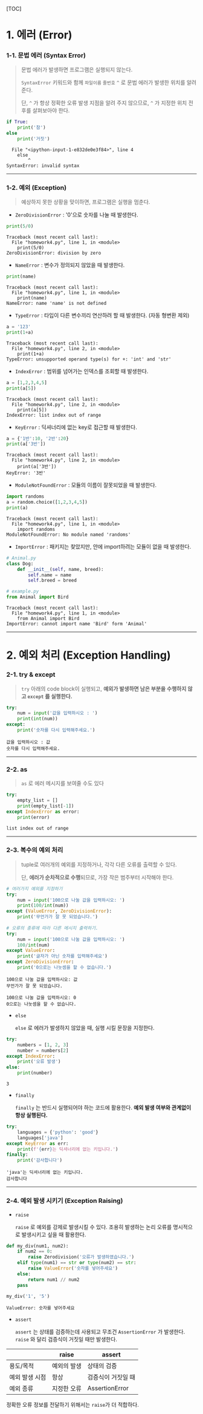 [TOC]

# 1. 에러 (Error)



### 1-1. 문법 에러 (Syntax Error)

> 문법 에러가 발생하면 프로그램은 실행되지 않는다.
>
> `SyntaxError`  키워드와 함께 `파일이름` `줄번호`  `^`  로 문법 에러가 발생한 위치를 알려준다.
>
> 단, `^` 가 항상 정확한 오류 발생 지점을 알려 주지 않으므로, `^` 가 지정한 위치 전후를 살펴보아야 한다.

```python
if True:
    print('참')
else
    print('거짓')
```

```
  File "<ipython-input-1-e832de0e3f84>", line 4
    else
        ^
SyntaxError: invalid syntax
```



---



### 1-2. 예외 (Exception)

> 예상하지 못한 상황을 맞이하면, 프로그램은 실행을 멈춘다.

- `ZeroDivisionError` : '0'으로 숫자를 나눌 때 발생한다.

```python
print(5/0)
```

```
Traceback (most recent call last):
  File "homework4.py", line 1, in <module>
    print(5/0)
ZeroDivisionError: division by zero
```



- `NameError` : 변수가 정의되지 않았을 때 발생한다. 

```python
print(name)
```

```
Traceback (most recent call last):
  File "homework4.py", line 1, in <module>
    print(name)
NameError: name 'name' is not defined
```



- `TypeError` : 타입이 다른 변수끼리 연산하려 할 때 발생한다. (자동 형변환 제외)

```python
a = '123'
print(1+a)
```

```
Traceback (most recent call last):
  File "homework4.py", line 2, in <module>
    print(1+a)
TypeError: unsupported operand type(s) for +: 'int' and 'str'
```



- `IndexError` : 범위를 넘어가는 인덱스를 조회할 때 발생한다.

```python
a = [1,2,3,4,5]
print(a[5])
```

```
Traceback (most recent call last):
  File "homework4.py", line 2, in <module>
    print(a[5])
IndexError: list index out of range
```



- `KeyError` : 딕셔너리에 없는 key로 접근할 때 발생한다.

```python
a = {'1반':10, '2반':20}
print(a['3반'])
```

```
Traceback (most recent call last):
  File "homework4.py", line 2, in <module>
    print(a['3반'])
KeyError: '3반'
```



- `ModuleNotFoundError` : 모듈의 이름이 잘못되었을 때 발생한다.

```python
import randoms
a = random.choice([1,2,3,4,5])
print(a)
```

```
Traceback (most recent call last):
  File "homework4.py", line 1, in <module>
    import randoms
ModuleNotFoundError: No module named 'randoms'
```



- `ImportError` : 패키지는 찾았지만, 안에 import하려는 모듈이 없을 때 발생한다.

```python
# Animal.py
class Dog:
    def __init__(self, name, breed):
        self.name = name
        self.breed = breed

# example.py
from Animal import Bird
```

```
Traceback (most recent call last):
  File "homework4.py", line 1, in <module>
    from Animal import Bird
ImportError: cannot import name 'Bird' form 'Animal'
```



---



# 2. 예외 처리 (Exception Handling)

### 2-1. try & except

> `try`  아래의 code block이 실행되고, **예외가 발생하면 남은 부분을 수행하지 않고 `except`  를 실행한다.** 

```python
try:    
    num = input('값을 입력하시오 : ')
    print(int(num))
except:    
    print('숫자를 다시 입력해주세요.')
```

```
값을 입력하시오 : 값
숫자를 다시 입력해주세요.
```



---



### 2-2. as

> `as`  로 에러 메시지를 보여줄 수도 있다 

```python
try:
    empty_list = []
    print(empty_list[-1])
except IndexError as error:
    print(error)
```

```
list index out of range
```



---



### 2-3.  복수의 예외 처리

> tuple로 여러개의 예외를 지정하거나, 각각 다른 오류를 출력할 수 있다.
>
> 단, **에러가 순차적으로 수행**되므로, 가장 작은 범주부터 시작해야 한다.

```python
# 여러가지 예외를 지정하기
try:
    num = input('100으로 나눌 값을 입력하시오: ')
    print(100/int(num))
except (ValueError, ZeroDivisionError):
    print('무언가가 잘 못 되었습니다.')
    
# 오류의 종류에 따라 다른 메시지 출력하기.    
try:
    num = input('100으로 나눌 값을 입력하시오: ')
    100/int(num)
except ValueError:
    print('글자가 아닌 숫자를 입력해주세요')
except ZeroDivisionError:
    print('0으로는 나눗셈을 할 수 없습니다.')
```

```
100으로 나눌 값을 입력하시오: 값
무언가가 잘 못 되었습니다.
```

```
100으로 나눌 값을 입력하시오: 0
0으로는 나눗셈을 할 수 없습니다.
```



- `else`

  `else` 로 에러가 발생하지 않았을 때, 실행 시킬 문장을 지정한다.

```python
try:
    numbers = [1, 2, 3]
    number = numbers[2]
except IndexError:
    print('오류 발생')
else:
    print(number)
```

```
3
```



- `finally`

  `finally` 는 반드시 실행되어야 하는 코드에 활용한다. **예외 발생 여부와 관계없이 항상 실행된다.**

```python
try:
    languages = {'python': 'good'}
    languages['java']
except KeyError as err:
    print(f'{err}는 딕셔너리에 없는 키입니다.')
finally:
    print('감사합니다')
```

```
'java'는 딕셔너리에 없는 키입니다.
감사합니다
```



---



### 2-4. 예외 발생 시키기 (Exception Raising)



- `raise`

  `raise` 로 예외를 강제로 발생시킬 수 있다. 조용히 발생하는 논리 오류를 명시적으로 발생시키고 싶을 때 활용한다. 

```python
def my_div(num1, num2):
    if num2 == 0:
        raise Zerodivision('오류가 발생하였습니다.')
    elif type(num1) == str or type(num2) == str:
        raise ValueError('숫자를 넣어주세요')
    else:
        return num1 // num2
    pass

my_div('1', '5')
```

```
ValueError: 숫자를 넣어주세요
```



- `assert`

  `assert` 는 상태를 검증하는데 사용되고 무조건 `AssertionError` 가 발생한다. `raise` 와 달리 검증식이 거짓일 때만 발생한다.

|                | raise       | assert             |
| -------------- | ----------- | ------------------ |
| 용도/목적      | 예외의 발생 | 상태의 검증        |
| 예외 발생 시점 | 항상        | 검증식이 거짓일 때 |
| 예외 종류      | 지정한 오류 | AssertionError     |

정확한 오류 정보를 전달하기 위해서는 `raise`가 더 적합하다. 